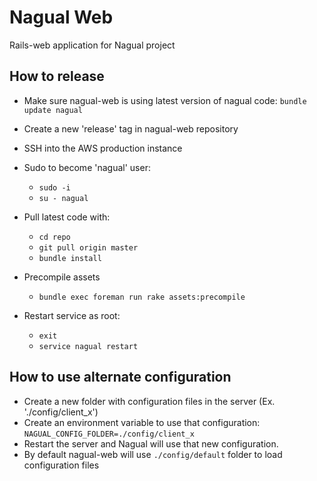 # Nagual Web

Rails-web application for Nagual project

## How to release

* Make sure nagual-web is using latest version of nagual code: `bundle update nagual`
* Create a new 'release' tag in nagual-web repository
* SSH into the AWS production instance
* Sudo to become 'nagual' user:
  * `sudo -i`
  * `su - nagual`
* Pull latest code with:
  * `cd repo`
  * `git pull origin master`
  * `bundle install`
* Precompile assets
  * `bundle exec foreman run rake assets:precompile`

* Restart service as root:
  * `exit`
  * `service nagual restart`

## How to use alternate configuration

* Create a new folder with configuration files in the server (Ex. './config/client_x')
* Create an environment variable to use that configuration: `NAGUAL_CONFIG_FOLDER=./config/client_x`
* Restart the server and Nagual will use that new configuration.
* By default nagual-web will use `./config/default` folder to load configuration files
